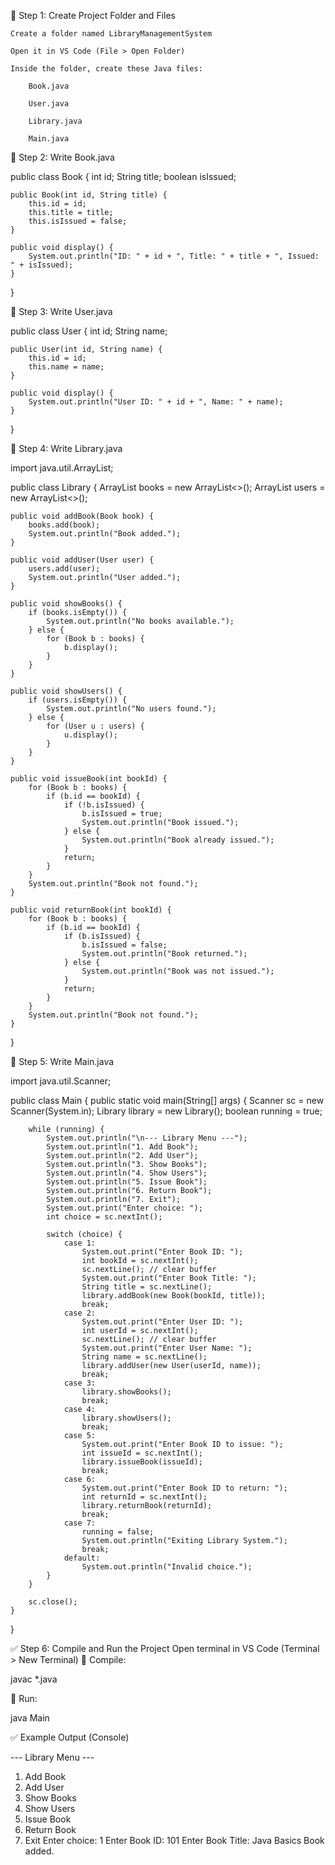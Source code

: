 🔹 Step 1: Create Project Folder and Files

    Create a folder named LibraryManagementSystem

    Open it in VS Code (File > Open Folder)

    Inside the folder, create these Java files:

        Book.java

        User.java

        Library.java

        Main.java

🔹 Step 2: Write Book.java

public class Book {
    int id;
    String title;
    boolean isIssued;

    public Book(int id, String title) {
        this.id = id;
        this.title = title;
        this.isIssued = false;
    }

    public void display() {
        System.out.println("ID: " + id + ", Title: " + title + ", Issued: " + isIssued);
    }
}

🔹 Step 3: Write User.java

public class User {
    int id;
    String name;

    public User(int id, String name) {
        this.id = id;
        this.name = name;
    }

    public void display() {
        System.out.println("User ID: " + id + ", Name: " + name);
    }
}

🔹 Step 4: Write Library.java

import java.util.ArrayList;

public class Library {
    ArrayList<Book> books = new ArrayList<>();
    ArrayList<User> users = new ArrayList<>();

    public void addBook(Book book) {
        books.add(book);
        System.out.println("Book added.");
    }

    public void addUser(User user) {
        users.add(user);
        System.out.println("User added.");
    }

    public void showBooks() {
        if (books.isEmpty()) {
            System.out.println("No books available.");
        } else {
            for (Book b : books) {
                b.display();
            }
        }
    }

    public void showUsers() {
        if (users.isEmpty()) {
            System.out.println("No users found.");
        } else {
            for (User u : users) {
                u.display();
            }
        }
    }

    public void issueBook(int bookId) {
        for (Book b : books) {
            if (b.id == bookId) {
                if (!b.isIssued) {
                    b.isIssued = true;
                    System.out.println("Book issued.");
                } else {
                    System.out.println("Book already issued.");
                }
                return;
            }
        }
        System.out.println("Book not found.");
    }

    public void returnBook(int bookId) {
        for (Book b : books) {
            if (b.id == bookId) {
                if (b.isIssued) {
                    b.isIssued = false;
                    System.out.println("Book returned.");
                } else {
                    System.out.println("Book was not issued.");
                }
                return;
            }
        }
        System.out.println("Book not found.");
    }
}

🔹 Step 5: Write Main.java

import java.util.Scanner;

public class Main {
    public static void main(String[] args) {
        Scanner sc = new Scanner(System.in);
        Library library = new Library();
        boolean running = true;

        while (running) {
            System.out.println("\n--- Library Menu ---");
            System.out.println("1. Add Book");
            System.out.println("2. Add User");
            System.out.println("3. Show Books");
            System.out.println("4. Show Users");
            System.out.println("5. Issue Book");
            System.out.println("6. Return Book");
            System.out.println("7. Exit");
            System.out.print("Enter choice: ");
            int choice = sc.nextInt();

            switch (choice) {
                case 1:
                    System.out.print("Enter Book ID: ");
                    int bookId = sc.nextInt();
                    sc.nextLine(); // clear buffer
                    System.out.print("Enter Book Title: ");
                    String title = sc.nextLine();
                    library.addBook(new Book(bookId, title));
                    break;
                case 2:
                    System.out.print("Enter User ID: ");
                    int userId = sc.nextInt();
                    sc.nextLine(); // clear buffer
                    System.out.print("Enter User Name: ");
                    String name = sc.nextLine();
                    library.addUser(new User(userId, name));
                    break;
                case 3:
                    library.showBooks();
                    break;
                case 4:
                    library.showUsers();
                    break;
                case 5:
                    System.out.print("Enter Book ID to issue: ");
                    int issueId = sc.nextInt();
                    library.issueBook(issueId);
                    break;
                case 6:
                    System.out.print("Enter Book ID to return: ");
                    int returnId = sc.nextInt();
                    library.returnBook(returnId);
                    break;
                case 7:
                    running = false;
                    System.out.println("Exiting Library System.");
                    break;
                default:
                    System.out.println("Invalid choice.");
            }
        }

        sc.close();
    }
}

✅ Step 6: Compile and Run the Project
Open terminal in VS Code (Terminal > New Terminal)
🔹 Compile:

javac *.java

🔹 Run:

java Main

✅ Example Output (Console)

--- Library Menu ---
1. Add Book
2. Add User
3. Show Books
4. Show Users
5. Issue Book
6. Return Book
7. Exit
Enter choice: 1
Enter Book ID: 101
Enter Book Title: Java Basics
Book added.